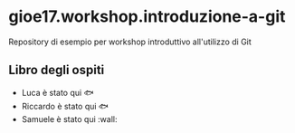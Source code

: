 # gioe17.workshop.introduzione-a-git
Repository di esempio per workshop introduttivo all'utilizzo di Git

## Libro degli ospiti

- Luca è stato qui :fish:
- Riccardo è stato qui :fish:
- Samuele è stato qui :wall: